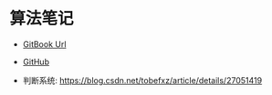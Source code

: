 # 算法笔记

- [GitBook Url](https://alan-fu.gitbook.io/algorithm-notes/)
- [GitHub](https://github.com/maeteno/algorithm-notes)

- 判断系统: <https://blog.csdn.net/tobefxz/article/details/27051419>